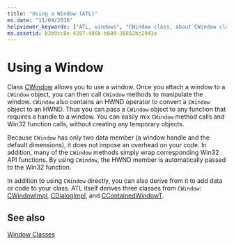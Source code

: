 ```yaml
---
title: "Using a Window (ATL)"
ms.date: "11/04/2016"
helpviewer_keywords: ["ATL, windows", "CWindow class, about CWindow class", "windows [C++], ATL"]
ms.assetid: b3b9cc8e-4287-486b-b080-38852bc2943a
---
```

# Using a Window

Class [CWindow](../atl/reference/cwindow-class.md) allows you to use a window. Once you attach a window to a `CWindow` object, you can then call `CWindow` methods to manipulate the window. `CWindow` also contains an HWND operator to convert a `CWindow` object to an HWND. Thus you can pass a `CWindow` object to any function that requires a handle to a window. You can easily mix `CWindow` method calls and Win32 function calls, without creating any temporary objects.

Because `CWindow` has only two data member (a window handle and the default dimensions), it does not impose an overhead on your code. In addition, many of the `CWindow` methods simply wrap corresponding Win32 API functions. By using `CWindow`, the HWND member is automatically passed to the Win32 function.

In addition to using `CWindow` directly, you can also derive from it to add data or code to your class. ATL itself derives three classes from `CWindow`: [CWindowImpl](../atl/implementing-a-window.md), [CDialogImpl](../atl/implementing-a-dialog-box.md), and [CContainedWindowT](../atl/using-contained-windows.md).

## See also

[Window Classes](../atl/atl-window-classes.md)
